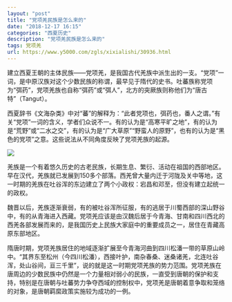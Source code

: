 ```yaml
---
layout: "post"
title: "党项羌民族是怎么来的"
date: "2018-12-17 16:15"
categories: "西夏历史"
description: "党项羌民族是怎么来的"
tags: 党项羌
url: https://www.y5000.com/zgls/xixialishi/30936.html
---
```






建立西夏王朝的主体民族——党项羌，是我国古代羌族中派生出的一支。“党项”一词，是中原汉族对这个少数民族的称谓，最早见于隋代的史书。吐蕃族称党项为“弭药”，党项羌族也自称“弭药”或“弭人”，北方的突厥族则称他们为“唐古特”（Tangut）。

西夏辞书《文海杂类》中对“蕃”的解释为：“此者党项也，弭药也，番人之谓。”有关“党项”一词的含义，学者们众说不一。有的认为是“高寒平旷之地”，有的认为是“荒野”或“二水之交”，有的认为是“广大草原”“野蛮人的原野”，也有的认为是“黑色的党项”之意。这些说法从不同角度反映了党项羌族的起源。

![](https://img.y5000.com/uploads/allimg/180619/8-1P619150911Q9.jpg)

羌族是一个有着悠久历史的古老民族，长期生息、繁衍、活动在祖国的西部地区。早在汉代，羌族就已发展到150多个部落。西羌曾大量内迁于河陇及关中等地，这一时期的羌族在吐谷浑的东边建立了两个小政权：宕昌和邓至，但没有建立起统一的政权。

魏晋以后，羌族逐渐衰弱，有的被吐谷浑所征服，有的逃居于川蜀西部的深山野谷中，有的从青海进入西藏。党项羌应该是由汉魏后居于今青海、甘南和四川西北的西羌各部发展而来的，是我国历史上民族大家庭中的重要成员之一，居住在青藏高原东部地区。

隋唐时期，党项羌族居住的地域逐渐扩展至今青海河曲到四川松潘一带的草原山岭中。“其界东至松州（今四川松潘），西接叶护，南杂春桑、迷桑诸羌，北连吐谷浑，处山谷间，亘三千里”，说的就是这一时期党项羌族的势力范围。党项羌族在唐周边的少数民族中仍然是一个力量相对弱小的民族，一直受到唐朝的保护和支持，特别是在唐朝与吐蕃势力争夺西域的控制权中，党项羌是唐朝着意争取和笼络的对象，是唐朝羁縻政策实施较为成功的一例。
